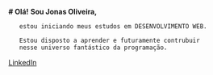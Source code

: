 **# Olá!**
	 **Sou Jonas Oliveira,** 
	 
	   estou iniciando meus estudos em DESENVOLVIMENTO WEB.
	 
	   Estou disposto a aprender e futuramente contrubuir
	   nesse universo fantástico da programação.
	 
[LinkedIn](https://www.linkedin.com/in/jonas-oliveira-abb55b212/)   
